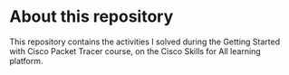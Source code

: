# About this repository

This repository contains the activities I solved during the Getting Started with Cisco Packet Tracer course, on the Cisco Skills for All learning platform.
